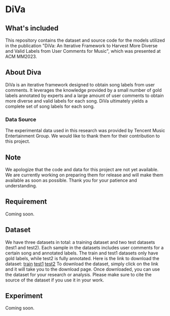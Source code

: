 # DiVa
## What's included
This repository contains the dataset and source code for the models utilized in the publication "DiVa: An Iterative Framework to Harvest More Diverse and Valid Labels from User Comments for Music", which was presented at ACM MM2023.
## About Diva
DiVa is an iterative framework designed to obtain song labels from user comments. It leverages the knowledge provided by a small number of gold labels annotated by experts and a large amount of user comments to obtain more diverse and valid labels for each song. DiVa ultimately yields a complete set of song labels for each song.
### Data Source
The experimental data used in this research was provided by Tencent Music Entertainment Group. We would like to thank them for their contribution to this project.
## Note
We apologize that the code and data for this project are not yet available. We are currently working on preparing them for release and will make them available as soon as possible. Thank you for your patience and understanding.
## Requirement
Coming soon.
## Dataset
We have three datasets in total: a training dataset and two test datasets (test1 and test2). Each sample in the datasets includes user comments for a certain song and annotated labels. The train and test1 datasets only have gold labels, while test2 is fully annotated.
Here is the link to download the dataset: 
[train]([https://1drv.ms/u/s!Ankz9G-2XE4SgSU8biKA4a3Wf84B?e=6ZF6dv](https://1drv.ms/u/c/124e5cb66ff43379/QXkz9G-2XE4ggBKlAAAAAAAAPG4igOGt1n_OAQ))
[test1]([https://1drv.ms/u/s!Ankz9G-2XE4SgSPDkNjCgmfYuQ2P?e=FDi5WC](https://1drv.ms/u/c/124e5cb66ff43379/QXkz9G-2XE4ggBKjAAAAAAAAw5DYwoJn2LkNjw))
[test2]([https://1drv.ms/u/s!Ankz9G-2XE4SgSRsPmJEqkmL17Q2?e=E13ETF](https://1drv.ms/u/c/124e5cb66ff43379/QXkz9G-2XE4ggBKkAAAAAAAAbD5iRKpJi9e0Ng))
To download the dataset, simply click on the link and it will take you to the download page. Once downloaded, you can use the dataset for your research or analysis. Please make sure to cite the source of the dataset if you use it in your work.
## Experiment
Coming soon.

